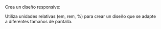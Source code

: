 Crea un diseño responsive:

Utiliza unidades relativas (em, rem, %) para crear un diseño que se adapte a diferentes tamaños de pantalla.